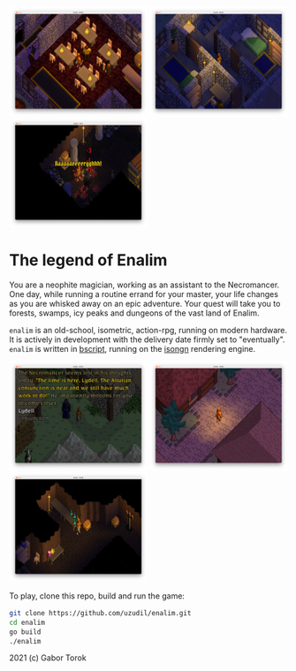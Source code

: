<a href="https://raw.githubusercontent.com/uzudil/enalim/main/images/screens/inn.png"><img src="images/screens/inn.png" width="250"></a> <a href="https://raw.githubusercontent.com/uzudil/enalim/main/images/screens/lights2.png"><img src="images/screens/lights2.png" width="250"></a> <a href="https://raw.githubusercontent.com/uzudil/enalim/main/images/screens/combat2.png"><img src="images/screens/combat2.png" width="250"></a>

# The legend of Enalim

You are a neophite magician, working as an assistant to the Necromancer. One  day, while running a routine errand for your master, your life changes as you are whisked away on an epic adventure. Your quest will take you to forests, swamps, icy peaks and dungeons of the vast land of Enalim.

`enalim` is an old-school, isometric, action-rpg, running on modern hardware. It is actively in development with the delivery date firmly set to "eventually". `enalim` is written in [bscript](https://github.com/uzudil/bscript), running on the [isongn](https://github.com/uzudil/isongn) rendering engine.

<a href="https://raw.githubusercontent.com/uzudil/enalim/main/images/screens/convo.png"><img src="images/screens/convo.png" width="250"></a> <a href="https://raw.githubusercontent.com/uzudil/enalim/main/images/screens/town.png"><img src="images/screens/town.png" width="250"></a> <a href="https://raw.githubusercontent.com/uzudil/enalim/main/images/screens/dungeon.png"><img src="images/screens/dungeon.png" width="250"></a>


To play, clone this repo, build and run the game:
```bash
git clone https://github.com/uzudil/enalim.git
cd enalim
go build
./enalim
```

2021 (c) Gabor Torok



